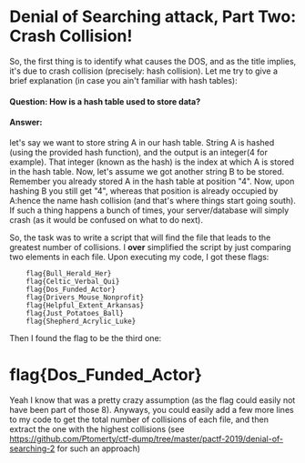 # Denial of Searching attack, Part Two: Crash Collision!

So, the first thing is to identify what causes the DOS, and as the title implies, it's due to crash collision (precisely: hash collision). Let me try to give a brief explanation (in case you ain't familiar with hash tables):

#### Question: How is a hash table used to store data?

#### Answer: 
let's say we want to store string A in our hash table. String A is hashed (using the provided hash function), and the output is an integer(4 for example). That integer (known as the hash) is the index at which A is stored in the hash table. Now, let's assume we got another string B to be stored. Remember you already stored A in the hash table at position "4". Now, upon hashing B you still get "4", whereas that position is already occupied by A:hence the name hash collision (and that's where things start going south). If such a thing happens a bunch of times, your server/database will simply crash (as it would be confused on what to do next).


So, the task was to write a script that will find the file that leads to the greatest number of collisions. I **over** simplified the script by just comparing two elements in each file. Upon executing my code, I got these flags:

        flag{Bull_Herald_Her}
        flag{Celtic_Verbal_Qui}
        flag{Dos_Funded_Actor}
        flag{Drivers_Mouse_Nonprofit}
        flag{Helpful_Extent_Arkansas}
        flag{Just_Potatoes_Ball}
        flag{Shepherd_Acrylic_Luke}
        
Then I found the flag to be the third one:
# flag{Dos_Funded_Actor}

Yeah I know that was a pretty crazy assumption (as the flag could easily not have been part of those 8). Anyways, you could easily add a few more lines to my code to get the total number of collisions of each file, and then extract the one with the highest collisions (see https://github.com/Ptomerty/ctf-dump/tree/master/pactf-2019/denial-of-searching-2 for such an approach)
